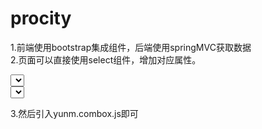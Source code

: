 # procity
1.前端使用bootstrap集成组件，后端使用springMVC获取数据<br>
2.页面可以直接使用select组件，增加对应属性。
<div class="container">
		<div class="row">
			<div class="col-md-6">
				<select name="province_code" class="form-control combox" ref="city_select" refUrl="${ctx}/procity?pro_code={value}&city_code=SAJC">
				</select>
			</div>
			<div class="col-md-6">
				<select name="city_code" id="city_select" class="form-control">
				</select>
			</div>
		</div>
	</div>
	
3.然后引入yunm.combox.js即可
	
